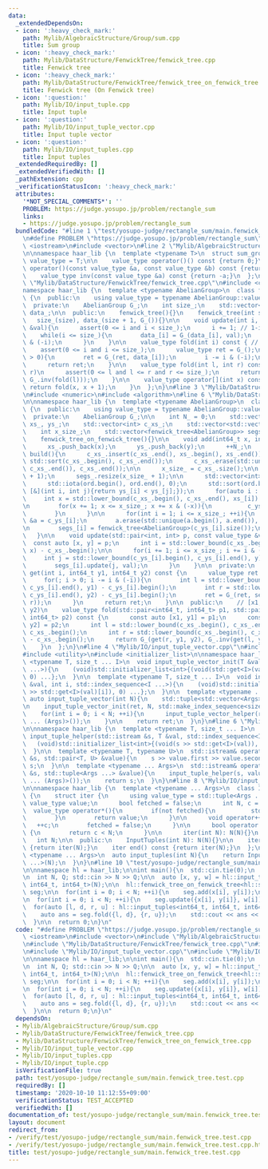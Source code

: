 ```yaml
---
data:
  _extendedDependsOn:
  - icon: ':heavy_check_mark:'
    path: Mylib/AlgebraicStructure/Group/sum.cpp
    title: Sum group
  - icon: ':heavy_check_mark:'
    path: Mylib/DataStructure/FenwickTree/fenwick_tree.cpp
    title: Fenwick tree
  - icon: ':heavy_check_mark:'
    path: Mylib/DataStructure/FenwickTree/fenwick_tree_on_fenwick_tree.cpp
    title: Fenwick tree (On Fenwick tree)
  - icon: ':question:'
    path: Mylib/IO/input_tuple.cpp
    title: Input tuple
  - icon: ':question:'
    path: Mylib/IO/input_tuple_vector.cpp
    title: Input tuple vector
  - icon: ':question:'
    path: Mylib/IO/input_tuples.cpp
    title: Input tuples
  _extendedRequiredBy: []
  _extendedVerifiedWith: []
  _pathExtension: cpp
  _verificationStatusIcon: ':heavy_check_mark:'
  attributes:
    '*NOT_SPECIAL_COMMENTS*': ''
    PROBLEM: https://judge.yosupo.jp/problem/rectangle_sum
    links:
    - https://judge.yosupo.jp/problem/rectangle_sum
  bundledCode: "#line 1 \"test/yosupo-judge/rectangle_sum/main.fenwick_tree.test.cpp\"\
    \n#define PROBLEM \"https://judge.yosupo.jp/problem/rectangle_sum\"\n\n#include\
    \ <iostream>\n#include <vector>\n#line 2 \"Mylib/AlgebraicStructure/Group/sum.cpp\"\
    \n\nnamespace haar_lib {\n  template <typename T>\n  struct sum_group {\n    using\
    \ value_type = T;\n\n    value_type operator()() const {return 0;}\n    value_type\
    \ operator()(const value_type &a, const value_type &b) const {return a + b;}\n\
    \    value_type inv(const value_type &a) const {return -a;}\n  };\n}\n#line 3\
    \ \"Mylib/DataStructure/FenwickTree/fenwick_tree.cpp\"\n#include <cassert>\n\n\
    namespace haar_lib {\n  template <typename AbelianGroup>\n  class fenwick_tree\
    \ {\n  public:\n    using value_type = typename AbelianGroup::value_type;\n\n\
    \  private:\n    AbelianGroup G_;\n    int size_;\n    std::vector<value_type>\
    \ data_;\n\n  public:\n    fenwick_tree(){}\n    fenwick_tree(int size):\n   \
    \   size_(size), data_(size + 1, G_()){}\n\n    void update(int i, const value_type\
    \ &val){\n      assert(0 <= i and i < size_);\n      i += 1; // 1-index\n\n  \
    \    while(i <= size_){\n        data_[i] = G_(data_[i], val);\n        i += i\
    \ & (-i);\n      }\n    }\n\n    value_type fold(int i) const { // [0, i)\n  \
    \    assert(0 <= i and i <= size_);\n      value_type ret = G_();\n\n      while(i\
    \ > 0){\n        ret = G_(ret, data_[i]);\n        i -= i & (-i);\n      }\n\n\
    \      return ret;\n    }\n\n    value_type fold(int l, int r) const { // [l,\
    \ r)\n      assert(0 <= l and l <= r and r <= size_);\n      return G_(fold(r),\
    \ G_.inv(fold(l)));\n    }\n\n    value_type operator[](int x) const {\n     \
    \ return fold(x, x + 1);\n    }\n  };\n}\n#line 3 \"Mylib/DataStructure/FenwickTree/fenwick_tree_on_fenwick_tree.cpp\"\
    \n#include <numeric>\n#include <algorithm>\n#line 6 \"Mylib/DataStructure/FenwickTree/fenwick_tree_on_fenwick_tree.cpp\"\
    \n\nnamespace haar_lib {\n  template <typename AbelianGroup>\n  class fenwick_tree_on_fenwick_tree\
    \ {\n  public:\n    using value_type = typename AbelianGroup::value_type;\n\n\
    \  private:\n    AbelianGroup G_;\n\n    int N_ = 0;\n    std::vector<int64_t>\
    \ xs_, ys_;\n    std::vector<int> c_xs_;\n    std::vector<std::vector<int>> c_ys_;\n\
    \    int x_size_;\n    std::vector<fenwick_tree<AbelianGroup>> segs_;\n\n  public:\n\
    \    fenwick_tree_on_fenwick_tree(){}\n\n    void add(int64_t x, int64_t y){\n\
    \      xs_.push_back(x);\n      ys_.push_back(y);\n      ++N_;\n    }\n\n    void\
    \ build(){\n      c_xs_.insert(c_xs_.end(), xs_.begin(), xs_.end());\n\n     \
    \ std::sort(c_xs_.begin(), c_xs_.end());\n      c_xs_.erase(std::unique(c_xs_.begin(),\
    \ c_xs_.end()), c_xs_.end());\n\n      x_size_ = c_xs_.size();\n\n      c_ys_.resize(x_size_\
    \ + 1);\n      segs_.resize(x_size_ + 1);\n\n      std::vector<int> ord(N_);\n\
    \      std::iota(ord.begin(), ord.end(), 0);\n      std::sort(ord.begin(), ord.end(),\
    \ [&](int i, int j){return ys_[i] < ys_[j];});\n      for(auto i : ord){\n   \
    \     int x = std::lower_bound(c_xs_.begin(), c_xs_.end(), xs_[i]) - c_xs_.begin();\n\
    \n        for(x += 1; x <= x_size_; x += x & (-x)){\n          c_ys_[x].emplace_back(ys_[i]);\n\
    \        }\n      }\n\n      for(int i = 1; i <= x_size_; ++i){\n        auto\
    \ &a = c_ys_[i];\n        a.erase(std::unique(a.begin(), a.end()), a.end());\n\
    \n        segs_[i] = fenwick_tree<AbelianGroup>(c_ys_[i].size());\n      }\n \
    \   }\n\n    void update(std::pair<int, int> p, const value_type &val){\n    \
    \  const auto [x, y] = p;\n      int i = std::lower_bound(c_xs_.begin(), c_xs_.end(),\
    \ x) - c_xs_.begin();\n\n      for(i += 1; i <= x_size_; i += i & (-i)){\n   \
    \     int j = std::lower_bound(c_ys_[i].begin(), c_ys_[i].end(), y) - c_ys_[i].begin();\n\
    \        segs_[i].update(j, val);\n      }\n    }\n\n  private:\n    value_type\
    \ get(int i, int64_t y1, int64_t y2) const {\n      value_type ret = G_();\n \
    \     for(; i > 0; i -= i & (-i)){\n        int l = std::lower_bound(c_ys_[i].begin(),\
    \ c_ys_[i].end(), y1) - c_ys_[i].begin();\n        int r = std::lower_bound(c_ys_[i].begin(),\
    \ c_ys_[i].end(), y2) - c_ys_[i].begin();\n        ret = G_(ret, segs_[i].fold(l,\
    \ r));\n      }\n      return ret;\n    }\n\n  public:\n    // [x1, x2), [y1,\
    \ y2)\n    value_type fold(std::pair<int64_t, int64_t> p1, std::pair<int64_t,\
    \ int64_t> p2) const {\n      const auto [x1, y1] = p1;\n      const auto [x2,\
    \ y2] = p2;\n      int l = std::lower_bound(c_xs_.begin(), c_xs_.end(), x1) -\
    \ c_xs_.begin();\n      int r = std::lower_bound(c_xs_.begin(), c_xs_.end(), x2)\
    \ - c_xs_.begin();\n      return G_(get(r, y1, y2), G_.inv(get(l, y1, y2)));\n\
    \    }\n  };\n}\n#line 4 \"Mylib/IO/input_tuple_vector.cpp\"\n#include <tuple>\n\
    #include <utility>\n#include <initializer_list>\n\nnamespace haar_lib {\n  template\
    \ <typename T, size_t ... I>\n  void input_tuple_vector_init(T &val, int N, std::index_sequence<I\
    \ ...>){\n    (void)std::initializer_list<int>{(void(std::get<I>(val).resize(N)),\
    \ 0) ...};\n  }\n\n  template <typename T, size_t ... I>\n  void input_tuple_vector_helper(T\
    \ &val, int i, std::index_sequence<I ...>){\n    (void)std::initializer_list<int>{(void(std::cin\
    \ >> std::get<I>(val)[i]), 0) ...};\n  }\n\n  template <typename ... Args>\n \
    \ auto input_tuple_vector(int N){\n    std::tuple<std::vector<Args> ...> ret;\n\
    \n    input_tuple_vector_init(ret, N, std::make_index_sequence<sizeof ... (Args)>());\n\
    \    for(int i = 0; i < N; ++i){\n      input_tuple_vector_helper(ret, i, std::make_index_sequence<sizeof\
    \ ... (Args)>());\n    }\n\n    return ret;\n  }\n}\n#line 6 \"Mylib/IO/input_tuple.cpp\"\
    \n\nnamespace haar_lib {\n  template <typename T, size_t ... I>\n  static void\
    \ input_tuple_helper(std::istream &s, T &val, std::index_sequence<I ...>){\n \
    \   (void)std::initializer_list<int>{(void(s >> std::get<I>(val)), 0) ...};\n\
    \  }\n\n  template <typename T, typename U>\n  std::istream& operator>>(std::istream\
    \ &s, std::pair<T, U> &value){\n    s >> value.first >> value.second;\n    return\
    \ s;\n  }\n\n  template <typename ... Args>\n  std::istream& operator>>(std::istream\
    \ &s, std::tuple<Args ...> &value){\n    input_tuple_helper(s, value, std::make_index_sequence<sizeof\
    \ ... (Args)>());\n    return s;\n  }\n}\n#line 8 \"Mylib/IO/input_tuples.cpp\"\
    \n\nnamespace haar_lib {\n  template <typename ... Args>\n  class InputTuples\
    \ {\n    struct iter {\n      using value_type = std::tuple<Args ...>;\n     \
    \ value_type value;\n      bool fetched = false;\n      int N, c = 0;\n\n    \
    \  value_type operator*(){\n        if(not fetched){\n          std::cin >> value;\n\
    \        }\n        return value;\n      }\n\n      void operator++(){\n     \
    \   ++c;\n        fetched = false;\n      }\n\n      bool operator!=(iter &) const\
    \ {\n        return c < N;\n      }\n\n      iter(int N): N(N){}\n    };\n\n \
    \   int N;\n\n  public:\n    InputTuples(int N): N(N){}\n\n    iter begin() const\
    \ {return iter(N);}\n    iter end() const {return iter(N);}\n  };\n\n  template\
    \ <typename ... Args>\n  auto input_tuples(int N){\n    return InputTuples<Args\
    \ ...>(N);\n  }\n}\n#line 10 \"test/yosupo-judge/rectangle_sum/main.fenwick_tree.test.cpp\"\
    \n\nnamespace hl = haar_lib;\n\nint main(){\n  std::cin.tie(0);\n  std::ios::sync_with_stdio(false);\n\
    \n  int N, Q; std::cin >> N >> Q;\n\n  auto [x, y, w] = hl::input_tuple_vector<int64_t,\
    \ int64_t, int64_t>(N);\n\n  hl::fenwick_tree_on_fenwick_tree<hl::sum_group<int64_t>>\
    \ seg;\n\n  for(int i = 0; i < N; ++i){\n    seg.add(x[i], y[i]);\n  }\n\n  seg.build();\n\
    \n  for(int i = 0; i < N; ++i){\n    seg.update({x[i], y[i]}, w[i]);\n  }\n\n\
    \  for(auto [l, d, r, u] : hl::input_tuples<int64_t, int64_t, int64_t, int64_t>(Q)){\n\
    \    auto ans = seg.fold({l, d}, {r, u});\n    std::cout << ans << std::endl;\n\
    \  }\n\n  return 0;\n}\n"
  code: "#define PROBLEM \"https://judge.yosupo.jp/problem/rectangle_sum\"\n\n#include\
    \ <iostream>\n#include <vector>\n#include \"Mylib/AlgebraicStructure/Group/sum.cpp\"\
    \n#include \"Mylib/DataStructure/FenwickTree/fenwick_tree.cpp\"\n#include \"Mylib/DataStructure/FenwickTree/fenwick_tree_on_fenwick_tree.cpp\"\
    \n#include \"Mylib/IO/input_tuple_vector.cpp\"\n#include \"Mylib/IO/input_tuples.cpp\"\
    \n\nnamespace hl = haar_lib;\n\nint main(){\n  std::cin.tie(0);\n  std::ios::sync_with_stdio(false);\n\
    \n  int N, Q; std::cin >> N >> Q;\n\n  auto [x, y, w] = hl::input_tuple_vector<int64_t,\
    \ int64_t, int64_t>(N);\n\n  hl::fenwick_tree_on_fenwick_tree<hl::sum_group<int64_t>>\
    \ seg;\n\n  for(int i = 0; i < N; ++i){\n    seg.add(x[i], y[i]);\n  }\n\n  seg.build();\n\
    \n  for(int i = 0; i < N; ++i){\n    seg.update({x[i], y[i]}, w[i]);\n  }\n\n\
    \  for(auto [l, d, r, u] : hl::input_tuples<int64_t, int64_t, int64_t, int64_t>(Q)){\n\
    \    auto ans = seg.fold({l, d}, {r, u});\n    std::cout << ans << std::endl;\n\
    \  }\n\n  return 0;\n}\n"
  dependsOn:
  - Mylib/AlgebraicStructure/Group/sum.cpp
  - Mylib/DataStructure/FenwickTree/fenwick_tree.cpp
  - Mylib/DataStructure/FenwickTree/fenwick_tree_on_fenwick_tree.cpp
  - Mylib/IO/input_tuple_vector.cpp
  - Mylib/IO/input_tuples.cpp
  - Mylib/IO/input_tuple.cpp
  isVerificationFile: true
  path: test/yosupo-judge/rectangle_sum/main.fenwick_tree.test.cpp
  requiredBy: []
  timestamp: '2020-10-10 11:12:55+09:00'
  verificationStatus: TEST_ACCEPTED
  verifiedWith: []
documentation_of: test/yosupo-judge/rectangle_sum/main.fenwick_tree.test.cpp
layout: document
redirect_from:
- /verify/test/yosupo-judge/rectangle_sum/main.fenwick_tree.test.cpp
- /verify/test/yosupo-judge/rectangle_sum/main.fenwick_tree.test.cpp.html
title: test/yosupo-judge/rectangle_sum/main.fenwick_tree.test.cpp
---
```

